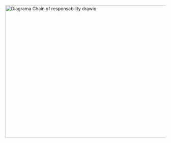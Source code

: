 <img width="631" height="417" alt="Diagrama Chain of responsability drawio" src="https://github.com/user-attachments/assets/cf93b25c-12ca-48cb-b048-d5f768aa6fb3" />

